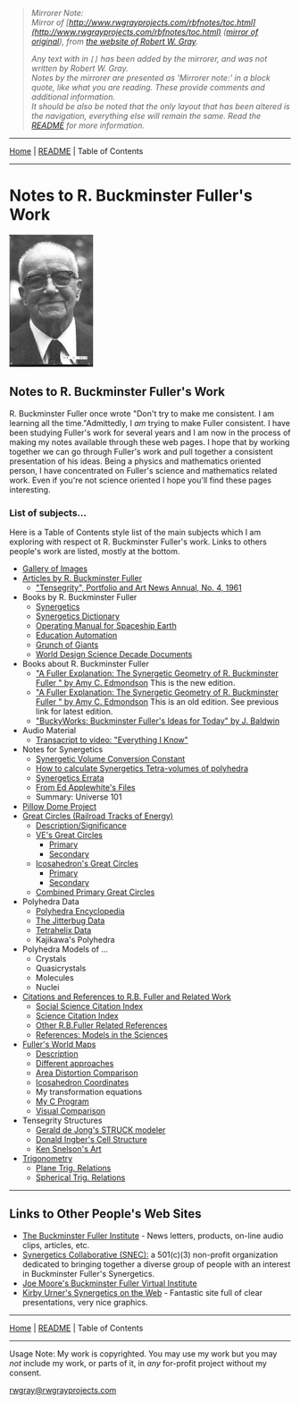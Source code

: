 <!-- Date: 7 January 2016 00:37:14 -->
<!-- Mirrored from www.rwgrayprojects.com/rbfnotes/toc.html by HTTrack Website Copier/3.x [XR&CO'2014], Wed, 06 Jan 2016 19:15:13 GMT -->

> *Mirrorer Note:*  
> *Mirror of [http://www.rwgrayprojects.com/rbfnotes/toc.html](http://www.rwgrayprojects.com/rbfnotes/toc.html) ([mirror of original](../../orginal/rbfnotes/toc.html "Notes to Fuller's World Maps")), from [the website of Robert W. Gray](http://www.rwgrayprojects.com/ "rwgrayprojects.com").*
>
> *Any text with in `[]` has been added by the mirrorer, and was not written by Robert W. Gray.*  
> *Notes by the mirrorer are presented as 'Mirrorer note:' in a block quote, like what you are reading. These provide comments and  additional information.*  
> *It should be also be noted that the only layout that has been altered is the navigation, everything else will remain the same.*
> *Read the [README](../../README.md "README.md") for more information.*

- - -

[Home](../../index.md "Home") | [README](../../README.md "README.md") | Table of Contents

- - -

# Notes to R. Buckminster Fuller's Work

![](./images/buckminster_1.jpg)

## Notes to R. Buckminster Fuller's Work

R. Buckminster Fuller once wrote "Don't try to make me consistent. I am learning all the time."Admittedly, I <I>am</I> trying to make Fuller consistent. I have been studying Fuller's work for several years and I am now in the process of making my notes available through these web pages. I hope that by working together we can go through  Fuller's work and pull together a consistent presentation of his ideas. Being a physics and mathematics oriented person, I have concentrated on Fuller's science and mathematics related work. Even if you're not science oriented I hope you'll find these pages interesting. 

### List of subjects…

Here is a Table of Contents style list of the main subjects which I am exploring with respect ot R. Buckminster Fuller's work. Links to others people's work are listed, mostly at the bottom.

- [Gallery of Images](gallery/gallery1.html)
- [Articles by R. Buckminster Fuller](fpapers/articles.html)
    - ["Tensegrity", Portfolio and Art News Annual, No. 4, 1961](fpapers/tensegrity/tenseg01.html)
- Books by R. Buckminster Fuller
    - [Synergetics](../synergetics/synergetics.html)
    - [Synergetics Dictionary](../SynergeticsDictionary/SD.html)
    - [Operating Manual for Spaceship Earth](http://bfi.org/node/422)
    - [Education Automation](http://www.bfi.org/education_automation.htm)
    - [Grunch of Giants](http://bfi.org/node/406)
    - [World Design Science Decade Documents](http://bfi.org/our_programs/who_is_buckminster_fuller/design_science/design_science_decade/world_design_science_decade_documents_by_r_buckminst)
- Books about R. Buckminster Fuller
    - ["A Fuller Explanation: The Synergetic Geometry of R. Buckminster Fuller " by Amy C. Edmondson](http://books.google.com/books?id=F6n2dZJ1POwC&printsec=frontcover&dq=a+fuller+explanation&cd=1#v=onepage&q=&f=false) This is the new edition.
    - ["A Fuller Explanation: The Synergetic Geometry of R. Buckminster Fuller " by Amy C. Edmondson](http://www.angelfire.com/mt/marksomers/40.html) This is an old edition. See previous link for latest edition.
    - ["BuckyWorks: Buckminster Fuller's Ideas for Today" by J. Baldwin](http://www.thirteen.org/bucky/buckyworks.html)
- Audio Material
    - [Transacript to video: "Everything I Know"](http://bfi.org/our_programs/who_is_buckminster_fuller/online_resources/everything_i_know)
- Notes for Synergetics
    - [Synergetic Volume Conversion Constant](VolConstant/VolConstant.html)
    - [How to calculate Synergetics Tetra-volumes of polyhedra](SynVolCalc/SynVolCalc.pdf)
    - [Synergetics Errata](errata/grayer1.html)
    - [From Ed Applewhite's Files](errata/edapple1.html)
    - Summary: Universe 101
- [Pillow Dome Project](pillow/pillow.html)
- [Great Circles (Railroad Tracks of Energy)](greatc/greatc1.html)
    - [Description/Significance](greatc/greatc1.html)
    - [VE's Great Circles](greatc/gcvep.html)
        - [Primary](greatc/gcvep.html)
        - [Secondary](greatc/gcves.html)
    - [Icosahedron's Great Circles](greatc/gcicp.html)
        - [Primary](greatc/gcicp.html)
        - [Secondary](greatc/gcics.html)
    - [Combined Primary Great Circles](greatc/gcvip.html)
- Polyhedra Data
    - [Polyhedra Encyclopedia](polyhed/pindex.html)
    - [The Jitterbug Data](polyhed/jitterbug/jbCurve.html)
    - [Tetrahelix Data](helix/helix01.html)
    - Kajikawa's Polyhedra
- Polyhedra Models of ...
    - Crystals
    - Quasicrystals
    - Molecules
    - Nuclei
- [Citations and References to R.B. Fuller and Related Work](citation/grayct1.html)
    - [Social Science Citation Index](citation/grayct2.html)
    - [Science Citation Index](citation/grayct3.html)
    - [Other R.B.Fuller Related References](citation/grayct5.html)
    - [References: Models in the Sciences](citation/grayct4.html)
- [Fuller's World Maps](maps/graymap1.html)
    - [Description](maps/graymap2.html)
    - [Different approaches](maps/graymapa.html)
    - [Area Distortion Comparison](maps/graymap3.html)
    - [Icosahedron Coordinates](maps/graymap4.html)
    - My transformation equations
    - [My C Program](maps/graymap6.html)
    - [](maps/graymap6.html)[Visual Comparison](maps/graymap7.html)
-   Tensegrity Structures
    - [Gerald de Jong's STRUCK modeler](http://www.xs4all.nl/~gdj)
    - [Donald Ingber's Cell Structure](tensegrity/ingber.html)
    - [Ken Snelson's Art](http://www.kennethsnelson.net/)
-   [Trigonometry](trig/trig1.html)
    - [Plane Trig. Relations](trig/ptrig/trig.html)
    - [Spherical Trig. Relations](trig/strig/strig.html)

- - -

## Links to Other People's Web Sites

- [The Buckminster Fuller Institute](http://www.bfi.org/) - News letters, products, on-line audio clips, articles, etc.
- [Synergetics Collaborative (SNEC):](http://snec.synergeticists.org/) a 501(c)(3) non-profit organization dedicated to bringing together a diverse group of people with an interest in Buckminster Fuller's Synergetics.
- [Joe Moore's Buckminster Fuller Virtual Institute](http://www.buckminster.info/)
- [Kirby Urner's Synergetics on the Web](http://www.grunch.net/synergetics/index.html) - Fantastic site full of clear presentations, very nice graphics. 

- - -

[Home](../../index.md "Home") | [README](../../README.md "README.md") | Table of Contents

- - -

Usage Note: My work is copyrighted. You may use my work but you may *not* include my work, or parts of it, in *any* for-profit project without my consent.

[rwgray@rwgrayprojects.com](mailto:rwgray@rwgrayprojects.com)
